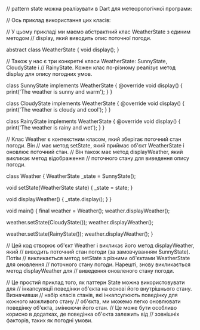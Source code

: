 // pattern state можна реалізувати в Dart для метеорологічної програми:

// Ось приклад використання цих класів:

// У цьому прикладі ми маємо абстрактний клас WeatherState з єдиним методом
// display, який виводить опис поточної погоди.

abstract class WeatherState {
  void display();
}

// Також у нас є три конкретні класи WeatherState: SunnyState, CloudyState і
// RainyState. Кожен клас по-різному реалізує метод display для опису погодних умов.

class SunnyState implements WeatherState {
  @override
  void display() {
    print('The weather is sunny and warm');
  }
}

class CloudyState implements WeatherState {
  @override
  void display() {
    print('The weather is cloudy and cool');
  }
}

class RainyState implements WeatherState {
  @override
  void display() {
    print('The weather is rainy and wet');
  }
}

// Клас Weather є контекстним класом, який зберігає поточний стан погоди. Він
// має метод setState, який приймає об'єкт WeatherState і оновлює поточний стан.
// Він також має метод displayWeather, який викликає метод відображення
// поточного стану для виведення опису погоди.

class Weather {
  WeatherState _state = SunnyState();

  void setState(WeatherState state) {
    _state = state;
  }

  void displayWeather() {
    _state.display();
  }
}

void main() {
  final weather = Weather();
  weather.displayWeather();

  weather.setState(CloudyState());
  weather.displayWeather();

  weather.setState(RainyState());
  weather.displayWeather();
}

// Цей код створює об'єкт Weather і викликає його метод displayWeather, який
// виводить поточний стан погоди (за замовчуванням SunnyState). Потім
// викликається метод setState з різними об'єктами WeatherState для оновлення
// поточного стану погоди. Нарешті, знову викликається метод displayWeather для
// виведення оновленого стану погоди.

// Це простий приклад того, як паттерн State можна використовувати для
// інкапсуляції поведінки об'єкта на основі його внутрішнього стану. Визначивши
// набір класів станів, які інкапсулюють поведінку для кожного можливого стану
// об'єкта, ми можемо легко оновлювати поведінку об'єкта, змінюючи його стан.
// Це може бути особливо корисно в додатках, де поведінка об'єкта залежить від
// зовнішніх факторів, таких як погодні умови.